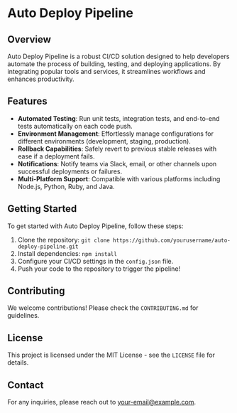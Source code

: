# Auto Deploy Pipeline

## Overview
Auto Deploy Pipeline is a robust CI/CD solution designed to help developers automate the process of building, testing, and deploying applications. By integrating popular tools and services, it streamlines workflows and enhances productivity.

## Features
- **Automated Testing**: Run unit tests, integration tests, and end-to-end tests automatically on each code push.
- **Environment Management**: Effortlessly manage configurations for different environments (development, staging, production).
- **Rollback Capabilities**: Safely revert to previous stable releases with ease if a deployment fails.
- **Notifications**: Notify teams via Slack, email, or other channels upon successful deployments or failures.
- **Multi-Platform Support**: Compatible with various platforms including Node.js, Python, Ruby, and Java.

## Getting Started
To get started with Auto Deploy Pipeline, follow these steps:
1. Clone the repository: `git clone https://github.com/yourusername/auto-deploy-pipeline.git`
2. Install dependencies: `npm install`
3. Configure your CI/CD settings in the `config.json` file.
4. Push your code to the repository to trigger the pipeline!

## Contributing
We welcome contributions! Please check the `CONTRIBUTING.md` for guidelines.

## License
This project is licensed under the MIT License - see the `LICENSE` file for details.

## Contact
For any inquiries, please reach out to [your-email@example.com](mailto:your-email@example.com).